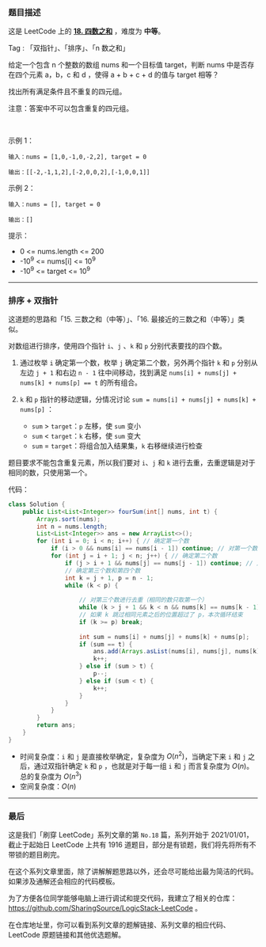 ### 题目描述

这是 LeetCode 上的 **[18. 四数之和](https://leetcode-cn.com/problems/4sum/solution/shua-chuan-lc-pai-xu-shuang-zhi-zhen-jie-dqx7/)** ，难度为 **中等**。

Tag : 「双指针」、「排序」、「n 数之和」



给定一个包含 n 个整数的数组 nums 和一个目标值 target，判断 nums 中是否存在四个元素 a，b，c 和 d ，使得 a + b + c + d 的值与 target 相等？

找出所有满足条件且不重复的四元组。

注意：答案中不可以包含重复的四元组。

 

示例 1：
```
输入：nums = [1,0,-1,0,-2,2], target = 0

输出：[[-2,-1,1,2],[-2,0,0,2],[-1,0,0,1]]
```
示例 2：
```
输入：nums = [], target = 0

输出：[]
```

提示：
* 0 <= nums.length <= 200
* -$10^9$ <= nums[i] <= $10^9$
* -$10^9$ <= target <= $10^9$

---

### 排序 + 双指针

这道题的思路和「15. 三数之和（中等）」、「16. 最接近的三数之和（中等）」类似。

对数组进行排序，使用四个指针 `i`、`j` 、`k` 和 `p` 分别代表要找的四个数。

1. 通过枚举 `i` 确定第一个数，枚举 `j` 确定第二个数，另外两个指针 `k` 和 `p` 分别从左边 `j + 1` 和右边 `n - 1` 往中间移动，找到满足 `nums[i] + nums[j] + nums[k] + nums[p] == t` 的所有组合。

2. `k` 和 `p` 指针的移动逻辑，分情况讨论 `sum = nums[i] + nums[j] + nums[k] + nums[p]` ：
    * `sum` > `target`：`p` 左移，使 `sum` 变小
    * `sum` < `target`：`k` 右移，使 `sum` 变大
    * `sum` = `target`：将组合加入结果集，`k` 右移继续进行检查

题目要求不能包含重复元素，所以我们要对 `i`、`j` 和 `k` 进行去重，去重逻辑是对于相同的数，只使用第一个。

代码：
```Java []
class Solution {
    public List<List<Integer>> fourSum(int[] nums, int t) {
        Arrays.sort(nums);
        int n = nums.length;
        List<List<Integer>> ans = new ArrayList<>();
        for (int i = 0; i < n; i++) { // 确定第一个数
            if (i > 0 && nums[i] == nums[i - 1]) continue; // 对第一个数进行去重（相同的数只取第一个）
            for (int j = i + 1; j < n; j++) { // 确定第二个数
                if (j > i + 1 && nums[j] == nums[j - 1]) continue; // 对第二个数进行去重（相同的数只取第一个）
                // 确定第三个数和第四个数
                int k = j + 1, p = n - 1;
                while (k < p) {
                
                    // 对第三个数进行去重（相同的数只取第一个）
                    while (k > j + 1 && k < n && nums[k] == nums[k - 1]) k++; 
                    // 如果 k 跳过相同元素之后的位置超过了 p，本次循环结束
                    if (k >= p) break;
                    
                    int sum = nums[i] + nums[j] + nums[k] + nums[p];
                    if (sum == t) {
                        ans.add(Arrays.asList(nums[i], nums[j], nums[k], nums[p]));
                        k++;
                    } else if (sum > t) {
                        p--;
                    } else if (sum < t) {
                        k++;
                    }
                }
            }
        }
        return ans;
    }
}
```
* 时间复杂度：`i` 和 `j` 是直接枚举确定，复杂度为 $O(n^2)$，当确定下来 `i` 和 `j` 之后，通过双指针确定 `k` 和 `p` ，也就是对于每一组 `i` 和 `j` 而言复杂度为 $O(n)$。总的复杂度为 $O(n^3)$
* 空间复杂度：$O(n)$

---
### 最后

这是我们「刷穿 LeetCode」系列文章的第 `No.18` 篇，系列开始于 2021/01/01，截止于起始日 LeetCode 上共有 1916 道题目，部分是有锁题，我们将先将所有不带锁的题目刷完。

在这个系列文章里面，除了讲解解题思路以外，还会尽可能给出最为简洁的代码。如果涉及通解还会相应的代码模板。

为了方便各位同学能够电脑上进行调试和提交代码，我建立了相关的仓库：https://github.com/SharingSource/LogicStack-LeetCode 。

在仓库地址里，你可以看到系列文章的题解链接、系列文章的相应代码、LeetCode 原题链接和其他优选题解。

